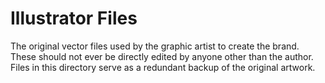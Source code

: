 # Illustrator Files

The original vector files used by the graphic artist to create the brand. These should not ever be directly edited by anyone other than the author.  Files in this directory serve as a redundant backup of the original artwork.

